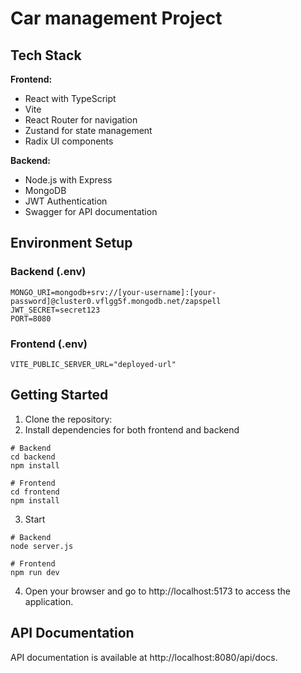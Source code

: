 # Car management Project

## Tech Stack

**Frontend:**

- React with TypeScript
- Vite
- React Router for navigation
- Zustand for state management
- Radix UI components

**Backend:**

- Node.js with Express
- MongoDB
- JWT Authentication
- Swagger for API documentation

## Environment Setup

### Backend (.env)

```env
MONGO_URI=mongodb+srv://[your-username]:[your-password]@cluster0.vflgg5f.mongodb.net/zapspell
JWT_SECRET=secret123
PORT=8080
```

### Frontend (.env)

```env
VITE_PUBLIC_SERVER_URL="deployed-url"
```

## Getting Started

1. Clone the repository:
2. Install dependencies for both frontend and backend

```
# Backend
cd backend
npm install

# Frontend
cd frontend
npm install

```

3. Start

```
# Backend
node server.js

# Frontend
npm run dev
```

4. Open your browser and go to http://localhost:5173 to access the application.

## API Documentation

API documentation is available at http://localhost:8080/api/docs.
